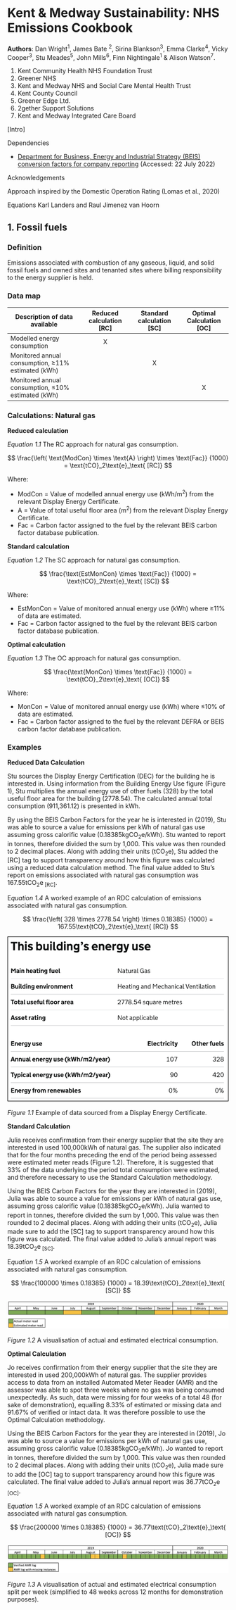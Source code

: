 # Kent & Medway Sustainability: NHS Emissions Cookbook 

**Authors**:
  Dan Wright<sup>1</sup>, James Bate <sup>2</sup>, Sirina Blankson<sup>3</sup>, Emma Clarke<sup>4</sup>, Vicky Cooper<sup>3</sup>, Stu Meades<sup>5</sup>, John Mills<sup>6</sup>, Finn Nightingale<sup>1</sup> & Alison Watson<sup>7</sup>.

1. Kent Community Health NHS Foundation Trust
2. Greener NHS
3. Kent and Medway NHS and Social Care Mental Health Trust 
4. Kent County Council
5. Greener Edge Ltd.
6. 2gether Support Solutions
7. Kent and Medway Integrated Care Board

[Intro]

Dependencies

* [Department for Business, Energy and Industrial Strategy (BEIS) conversion factors for company reporting](https://www.gov.uk/government/collections/government-conversion-factors-for-company-reporting) (Accessed: 22 July 2022)

Acknowledgements

Approach inspired by the Domestic Operation Rating (Lomas et al., 2020)

Equations Karl Landers and Raul Jimenez van Hoorn

## 1. Fossil fuels

### Definition
Emissions associated with combustion of any gaseous, liquid, and solid fossil fuels and owned sites and tenanted sites where billing responsibility to the energy supplier is held.

### Data map

| Description of data available  | Reduced calculation [RC]  | Standard calculation [SC] | Optimal Calculation [OC] |
| ------------------------------ |:---:| :---:| :---:|
| Modelled energy consumption | X |  |  |
| Monitored annual consumption, ≥11% estimated (kWh) |  | X |  |
| Monitored annual consumption, ≤10% estimated (kWh) |  |  | X |

### Calculations: Natural gas

**Reduced calculation**

*Equation 1.1* The RC approach for natural gas consumption.

$$ 
\frac{\left( \text{ModCon} \times \text{A} \right) \times \text{Fac}}
{1000} = \text{tCO}_2\text{e}_\text{ [RC]}
$$

Where:
* ModCon = Value of modelled annual energy use (kWh/m<sup>2</sup>) from the relevant Display Energy Certificate.
* A = Value of total useful floor area (m<sup>2</sup>) from the relevant Display Energy Certificate.
* Fac = Carbon factor assigned to the fuel by the relevant BEIS carbon factor database publication.

**Standard calculation**

*Equation 1.2* The SC approach for natural gas consumption.

$$ 
\frac{\text{EstMonCon} \times \text{Fac}}
{1000} = \text{tCO}_2\text{e}_\text{ [SC]}
$$

Where:
* EstMonCon = Value of monitored annual energy use (kWh) where ≥11% of data are estimated.
* Fac = Carbon factor assigned to the fuel by the relevant BEIS carbon factor database publication.  

**Optimal calculation**

*Equation 1.3* The OC approach for natural gas consumption.

$$ 
\frac{\text{MonCon} \times \text{Fac}}
{1000} = \text{tCO}_2\text{e}_\text{ [OC]}
$$

Where:
* MonCon = Value of monitored annual energy use (kWh) where ≤10% of data are estimated.
* Fac = Carbon factor assigned to the fuel by the relevant DEFRA or BEIS carbon factor database publication.  

### Examples

**Reduced Data Calculation**

Stu sources the Display Energy Certification (DEC) for the building he is interested in. Using information from the Building Energy Use figure (Figure 1), Stu multiplies the annual energy use of other fuels (328) by the total useful floor area for the building (2778.54). The calculated annual total consumption (911,361.12) is presented in kWh. 

By using the BEIS Carbon Factors  for the year he is interested in (2019), Stu was able to source a value for emissions per kWh of natural gas use assuming gross calorific value (0.18385kgCO<sub>2</sub>e/kWh). Stu wanted to report in tonnes, therefore divided the sum by 1,000. This value was then rounded to 2 decimal places. 
Along with adding their units (tCO<sub>2</sub>e), Stu added the [RC] tag to support transparency around how this figure was calculated using a reduced data calculation method. The final value added to Stu’s report on emissions associated with natural gas consumption was 167.55tCO<sub>2</sub>e<sub> [RC]</sub>.

E*quation 1.4* A worked example of an RDC calculation of emissions associated with natural gas consumption.

$$ 
\frac{\left( 328 \times 2778.54 \right) \times 0.18385}
{1000} = 167.55\text{tCO}_2\text{e}_\text{ [RC]}
$$

![Example of a Display Energy Certificate](Images/DECExample.png)

*Figure 1.1* Example of data sourced from a Display Energy Certificate.

**Standard Calculation**

Julia receives confirmation from their energy supplier that the site they are interested in used 100,000kWh of natural gas. The supplier also indicated that for the four months preceding the end of the period being assessed were estimated meter reads (Figure 1.2). Therefore, it is suggested that 33% of the data underlying the period total consumption were estimated, and therefore necessary to use the Standard Calculation methodology.

Using the BEIS Carbon Factors  for the year they are interested in (2019), Julia was able to source a value for emissions per kWh of natural gas use, assuming gross calorific value (0.18385kgCO<sub>2</sub>e/kWh). Julia wanted to report in tonnes, therefore divided the sum by 1,000. This value was then rounded to 2 decimal places.  Along with adding their units (tCO<sub>2</sub>e), Julia made sure to add the [SC] tag to support transparency around how this figure was calculated. The final value added to Julia’s annual report was 18.39tCO<sub>2</sub>e<sub> [SC]</sub>.

E*quation 1.5* A worked example of an RDC calculation of emissions associated with natural gas consumption.

$$ 
\frac{100000 \times 0.18385}
{1000} = 18.39\text{tCO}_2\text{e}_\text{ [SC]}
$$

![Visualisation of estimated compared to actual consumption](Images/EstimatedMeterReads.png)

*Figure 1.2* A visualisation of actual and estimated electrical consumption.

**Optimal Calculation**

Jo receives confirmation from their energy supplier that the site they are interested in used 200,000kWh of natural gas. The supplier provides access to data from an installed Automated Meter Reader (AMR) and the assessor was able to spot three weeks where no gas was being consumed unexpectedly. As such, data were missing for four weeks of a total 48 (for sake of demonstration), equalling 8.33% of estimated or missing data and 91.67% of verified or intact data. It was therefore possible to use the Optimal Calculation methodology.

Using the BEIS Carbon Factors  for the year they are interested in (2019), Jo was able to source a value for emissions per kWh of natural gas use, assuming gross calorific value (0.18385kgCO<sub>2</sub>e/kWh). Jo wanted to report in tonnes, therefore divided the sum by 1,000. This value was then rounded to 2 decimal places. Along with adding their units (tCO<sub>2</sub>e), Julia made sure to add the [OC] tag to support transparency around how this figure was calculated. The final value added to Julia’s annual report was 36.77tCO<sub>2</sub>e<sub> [OC]</sub>.

E*quation 1.5* A worked example of an RDC calculation of emissions associated with natural gas consumption.

$$ 
\frac{200000 \times 0.18385}
{1000} = 36.77\text{tCO}_2\text{e}_\text{ [OC]}
$$

![Visualisation of estimated compared to actual consumption](Images/AMRMeterReads.png)

*Figure 1.3* A visualisation of actual and estimated electrical consumption split per week (simplified to 48 weeks across 12 months for demonstration purposes).





